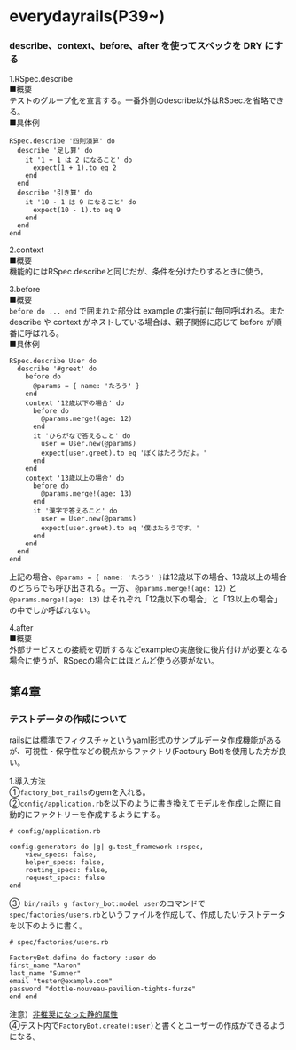 # everydayrails(P39~)  
### describe、context、before、after を使ってスペックを DRY にする  
1.RSpec.describe  
■概要  
テストのグループ化を宣言する。一番外側のdescribe以外はRSpec.を省略できる。  
■具体例  
  ```
  RSpec.describe '四則演算' do
    describe '足し算' do
      it '1 + 1 は 2 になること' do
        expect(1 + 1).to eq 2
      end
    end
    describe '引き算' do
      it '10 - 1 は 9 になること' do
        expect(10 - 1).to eq 9
      end
    end
  end
  ```

2.context  
■概要  
機能的にはRSpec.describeと同じだが、条件を分けたりするときに使う。  

3.before  
■概要  
`before do ... end` で囲まれた部分は example の実行前に毎回呼ばれる。またdescribe や context がネストしている場合は、親子関係に応じて before が順番に呼ばれる。  
■具体例  
  ```
  RSpec.describe User do
    describe '#greet' do
      before do
        @params = { name: 'たろう' }
      end
      context '12歳以下の場合' do
        before do
          @params.merge!(age: 12)
        end
        it 'ひらがなで答えること' do
          user = User.new(@params)
          expect(user.greet).to eq 'ぼくはたろうだよ。'
        end
      end
      context '13歳以上の場合' do
        before do
          @params.merge!(age: 13)
        end
        it '漢字で答えること' do
          user = User.new(@params)
          expect(user.greet).to eq '僕はたろうです。'
        end
      end
    end
  end
  ```
  上記の場合、`@params = { name: 'たろう' }`は12歳以下の場合、13歳以上の場合のどちらでも呼び出される。一方、 `@params.merge!(age: 12)` と `@params.merge!(age: 13)` はそれぞれ「12歳以下の場合」と「13以上の場合」の中でしか呼ばれない。  

4.after  
■概要  
外部サービスとの接続を切断するなどexampleの実施後に後片付けが必要となる場合に使うが、RSpecの場合にはほとんど使う必要がない。  


## 第4章  
### テストデータの作成について  
railsには標準でフィクスチャというyaml形式のサンプルデータ作成機能があるが、可視性・保守性などの観点からファクトリ(Factoury Bot)を使用した方が良い。  

1.導入方法  
①`factory_bot_rails`のgemを入れる。  
②`config/application.rb`を以下のように書き換えてモデルを作成した際に自動的にファクトリーを作成するようにする。  
```
# config/application.rb

config.generators do |g| g.test_framework :rspec,
    view_specs: false,
    helper_specs: false,
    routing_specs: false,
    request_specs: false
end
```
③` bin/rails g factory_bot:model user`のコマンドで`spec/factories/users.rb`というファイルを作成して、作成したいテストデータを以下のように書く。  
```
# spec/factories/users.rb

FactoryBot.define do factory :user do
first_name "Aaron"
last_name "Sumner"
email "tester@example.com"
password "dottle-nouveau-pavilion-tights-furze"
end end
```
注意）[非推奨になった静的属性](https://qiita.com/jnchito/items/81637bbdf66c2662eacf)  
④テスト内で`FactoryBot.create(:user)`と書くとユーザーの作成ができるようになる。  